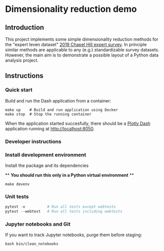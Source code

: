 # Dimensionality reduction demo


## Introduction

This project implements some simple dimensionality reduction methods for the
"expert leven dataset" [2019 Chapel Hill expert
survey](https://www.chesdata.eu/2019-chapel-hill-expert-survey "2019_CHES"). In
principle similar methods are applicable to any (e.g.) standardizable survey
datasets. However, the main aim is to demonstrate a possible layout of a Python
data analysis project.

## Instructions

### Quick start

Build and run the Dash application from a container:

``` shell
make up    # Build and run application using Docker
make stop  # Stop the running container
```

When the application started succesfully, there should be a [Plotly
Dash](https://dash.plotly.com/ "Dash") application running at
<http://localhost:8050>.


### Developer instructions

### Install development environment

Install the package and its dependencies 

** **You should run this only in a Python virtual environment** ** 

``` shell
make devenv
```

### Unit tests

``` python
pytest -v          # Run all tests except webtests
pytest --webtest   # Run all tests including webtests
```

### Jupyter notebooks and Git
If you want to track Jupyter notebooks, purge them before staging:

``` shell
bash bin/clean_notebooks
```
